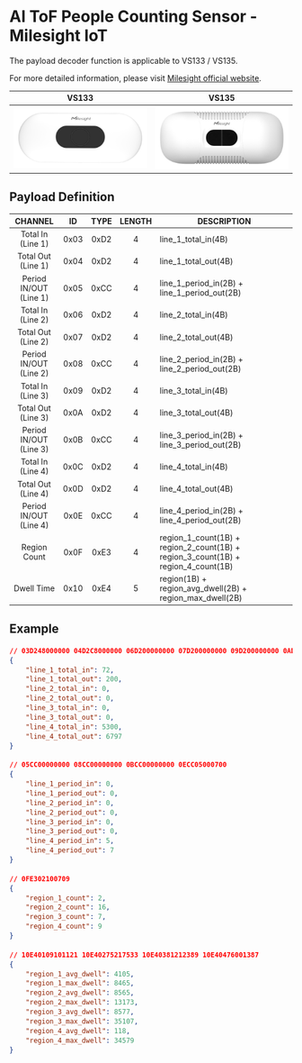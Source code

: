 # AI ToF People Counting Sensor - Milesight IoT

The payload decoder function is applicable to VS133 / VS135.

For more detailed information, please visit [Milesight official website](https://www.milesight-iot.com).

|        VS133        |        VS135        |
| :-----------------: | :-----------------: |
| ![VS133](VS133.png) | ![VS135](VS135.png) |

## Payload Definition

|           CHANNEL           |  ID  | TYPE | LENGTH | DESCRIPTION                                                                       |
| :-------------------------: | :--: | :--: | :----: | --------------------------------------------------------------------------------- |
|   Total In<br />(Line 1)    | 0x03 | 0xD2 |   4    | line_1_total_in(4B)                                                               |
|   Total Out<br />(Line 1)   | 0x04 | 0xD2 |   4    | line_1_total_out(4B)                                                              |
| Period IN/OUT<br />(Line 1) | 0x05 | 0xCC |   4    | line_1_period_in(2B) + line_1_period_out(2B)                                      |
|   Total In<br />(Line 2)    | 0x06 | 0xD2 |   4    | line_2_total_in(4B)                                                               |
|   Total Out<br />(Line 2)   | 0x07 | 0xD2 |   4    | line_2_total_out(4B)                                                              |
| Period IN/OUT<br />(Line 2) | 0x08 | 0xCC |   4    | line_2_period_in(2B) + line_2_period_out(2B)                                      |
|   Total In<br />(Line 3)    | 0x09 | 0xD2 |   4    | line_3_total_in(4B)                                                               |
|   Total Out<br />(Line 3)   | 0x0A | 0xD2 |   4    | line_3_total_out(4B)                                                              |
| Period IN/OUT<br />(Line 3) | 0x0B | 0xCC |   4    | line_3_period_in(2B) + line_3_period_out(2B)                                      |
|   Total In<br />(Line 4)    | 0x0C | 0xD2 |   4    | line_4_total_in(4B)                                                               |
|   Total Out<br />(Line 4)   | 0x0D | 0xD2 |   4    | line_4_total_out(4B)                                                              |
| Period IN/OUT<br />(Line 4) | 0x0E | 0xCC |   4    | line_4_period_in(2B) + line_4_period_out(2B)                                      |
|        Region Count         | 0x0F | 0xE3 |   4    | region_1_count(1B) + region_2_count(1B) + region_3_count(1B) + region_4_count(1B) |
|         Dwell Time          | 0x10 | 0xE4 |   5    | region(1B) + region_avg_dwell(2B) + region_max_dwell(2B)                          |

## Example

```json
// 03D248000000 04D2C8000000 06D200000000 07D200000000 09D200000000 0AD200000000 0CD2B4140000 0DD28D1A0000
{
    "line_1_total_in": 72,
    "line_1_total_out": 200,
    "line_2_total_in": 0,
    "line_2_total_out": 0,
    "line_3_total_in": 0,
    "line_3_total_out": 0,
    "line_4_total_in": 5300,
    "line_4_total_out": 6797
}

// 05CC00000000 08CC00000000 0BCC00000000 0ECC05000700
{
    "line_1_period_in": 0,
    "line_1_period_out": 0,
    "line_2_period_in": 0,
    "line_2_period_out": 0,
    "line_3_period_in": 0,
    "line_3_period_out": 0,
    "line_4_period_in": 5,
    "line_4_period_out": 7
}

// 0FE302100709
{
    "region_1_count": 2,
    "region_2_count": 16,
    "region_3_count": 7,
    "region_4_count": 9
}

// 10E40109101121 10E40275217533 10E40381212389 10E40476001387
{
    "region_1_avg_dwell": 4105,
    "region_1_max_dwell": 8465,
    "region_2_avg_dwell": 8565,
    "region_2_max_dwell": 13173,
    "region_3_avg_dwell": 8577,
    "region_3_max_dwell": 35107,
    "region_4_avg_dwell": 118,
    "region_4_max_dwell": 34579
}
```
